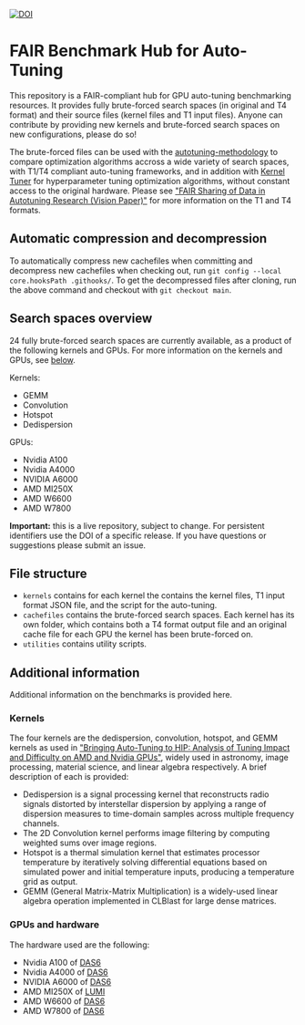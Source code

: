 [![DOI](https://zenodo.org/badge/DOI/10.5281/zenodo.15364124.svg)](https://doi.org/10.5281/zenodo.15364124)

# FAIR Benchmark Hub for Auto-Tuning
This repository is a FAIR-compliant hub for GPU auto-tuning benchmarking resources. 
It provides fully brute-forced search spaces (in original and T4 format) and their source files (kernel files and T1 input files). 
Anyone can contribute by providing new kernels and brute-forced search spaces on new configurations, please do so!

The brute-forced files can be used with the [autotuning-methodology](https://github.com/AutoTuningAssociation/autotuning_methodology) to compare optimization algorithms accross a wide variety of search spaces, with T1/T4 compliant auto-tuning frameworks, and in addition with [Kernel Tuner](https://github.com/KernelTuner/kernel_tuner) for hyperparameter tuning optimization algorithms, without constant access to the original hardware.
Please see ["FAIR Sharing of Data in Autotuning Research (Vision Paper)"](https://doi.org/10.1145/3629527.3651429) for more information on the T1 and T4 formats.

## Automatic compression and decompression
To automatically compress new cachefiles when committing and decompress new cachefiles when checking out, run `git config --local core.hooksPath .githooks/`. 
To get the decompressed files after cloning, run the above command and checkout with `git checkout main`. 

## Search spaces overview
24 fully brute-forced search spaces are currently available, as a product of the following kernels and GPUs. 
For more information on the kernels and GPUs, see [below](#Additional-information).

Kernels:
- GEMM
- Convolution
- Hotspot
- Dedispersion

GPUs:
- Nvidia A100
- Nvidia A4000
- NVIDIA A6000
- AMD MI250X
- AMD W6600
- AMD W7800

**Important:** this is a live repository, subject to change. For persistent identifiers use the DOI of a specific release. If you have questions or suggestions please submit an issue.

## File structure
- `kernels` contains for each kernel the contains the kernel files, T1 input format JSON file, and the script for the auto-tuning. 
- `cachefiles` contains the brute-forced search spaces. Each kernel has its own folder, which contains both a T4 format output file and an original cache file for each GPU the kernel has been brute-forced on. 
- `utilities` contains utility scripts.

## Additional information 
Additional information on the benchmarks is provided here.

### Kernels
The four kernels are the dedispersion, convolution, hotspot, and GEMM kernels as used in ["Bringing Auto-Tuning to HIP: Analysis of Tuning Impact and Difficulty on AMD and Nvidia GPUs"](https://doi.org/10.5281/zenodo.11617999), widely used in astronomy, image processing, material science, and linear algebra respectively.
A brief description of each is provided:
- Dedispersion is a signal processing kernel that reconstructs radio signals distorted by interstellar dispersion by applying a range of dispersion measures to time-domain samples across multiple frequency channels. 
- The 2D Convolution kernel performs image filtering by computing weighted sums over image regions. 
- Hotspot is a thermal simulation kernel that estimates processor temperature by iteratively solving differential equations based on simulated power and initial temperature inputs, producing a temperature grid as output. 
- GEMM (General Matrix-Matrix Multiplication) is a widely-used linear algebra operation implemented in CLBlast for large dense matrices. 

### GPUs and hardware
The hardware used are the following:
- Nvidia A100 of [DAS6](https://www.cs.vu.nl/das/)
- Nvidia A4000 of [DAS6](https://www.cs.vu.nl/das/)
- NVIDIA A6000 of [DAS6](https://www.cs.vu.nl/das/)
- AMD MI250X of [LUMI](https://www.lumi-supercomputer.eu)
- AMD W6600 of [DAS6](https://www.cs.vu.nl/das/)
- AMD W7800 of [DAS6](https://www.cs.vu.nl/das/)
